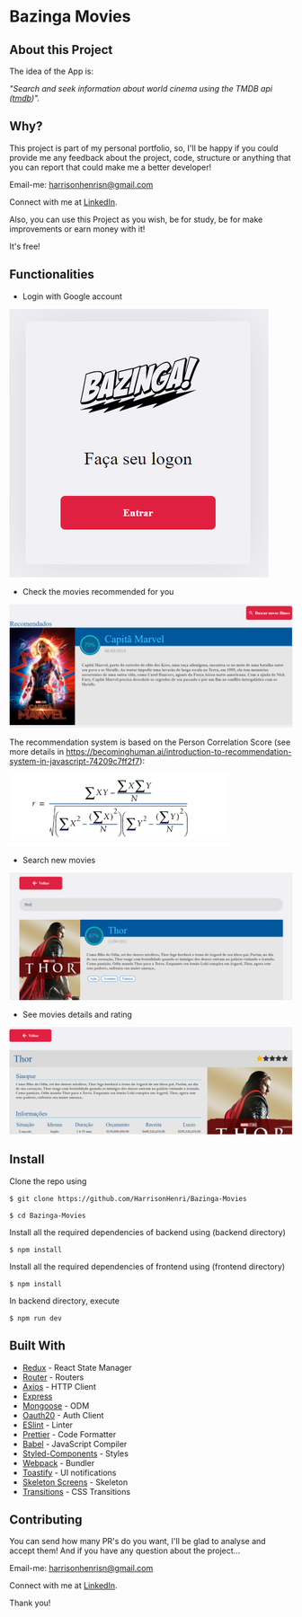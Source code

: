 # Bazinga Movies

## About this Project

The idea of the App is:

_"Search and seek information about world cinema using the TMDB api ([tmdb](https://developers.themoviedb.org/3))"._

## Why?

This project is part of my personal portfolio, so, I'll be happy if you could provide me any feedback about the project, code, structure or anything that you can report that could make me a better developer!

Email-me: harrisonhenrisn@gmail.com

Connect with me at [LinkedIn](https://linkedin.com/in/harrison-henri-dos-santos-nascimento-a6ba33112).

Also, you can use this Project as you wish, be for study, be for make improvements or earn money with it!

It's free!

## Functionalities

- Login with Google account

![](assets/login.png)

- Check the movies recommended for you

![](assets/profile.png)

The recommendation system is based on the Person Correlation Score (see more details in https://becominghuman.ai/introduction-to-recommendation-system-in-javascript-74209c7ff2f7):

![](assets/person.png)

- Search new movies

![](assets/search.png)

- See movies details and rating

![](assets/details.png)

## Install

Clone the repo using

```
$ git clone https://github.com/HarrisonHenri/Bazinga-Movies
```

```
$ cd Bazinga-Movies
```

Install all the required dependencies of backend using (backend directory)

```
$ npm install
```

Install all the required dependencies of frontend using (frontend directory)

```
$ npm install
```

In backend directory, execute

```
$ npm run dev
```

## Built With

- [Redux](https://redux.js.org/) - React State Manager
- [Router](https://github.com/ReactTraining/react-router) - Routers
- [Axios](https://github.com/axios/axios) - HTTP Client
- [Express](https://github.com/expressjs/express)
- [Mongoose](https://github.com/Automattic/mongoose) - ODM
- [Oauth20](https://github.com/jaredhanson/passport-google-oauth2) - Auth Client
- [ESlint](https://eslint.org/) - Linter
- [Prettier](https://prettier.io/) - Code Formatter
- [Babel](https://babeljs.io/) - JavaScript Compiler
- [Styled-Components](https://www.styled-components.com/) - Styles
- [Webpack](https://github.com/webpack/webpack) - Bundler
- [Toastify](https://github.com/fkhadra/react-toastify) - UI notifications
- [Skeleton Screens](https://github.com/ToddWebDev/react-loading-skeleton) - Skeleton
- [Transitions](https://github.com/reactjs/react-transition-group) - CSS Transitions

## Contributing

You can send how many PR's do you want, I'll be glad to analyse and accept them! And if you have any question about the project...

Email-me: harrisonhenrisn@gmail.com

Connect with me at [LinkedIn](https://linkedin.com/in/harrison-henri-dos-santos-nascimento-a6ba33112).

Thank you!
